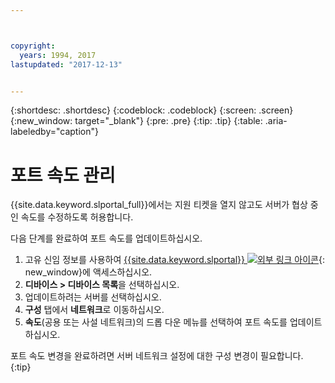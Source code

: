 ```yaml
---



copyright:
  years: 1994, 2017
lastupdated: "2017-12-13"


---
```


{:shortdesc: .shortdesc}
{:codeblock: .codeblock}
{:screen: .screen}
{:new_window: target="_blank"}
{:pre: .pre}
{:tip: .tip}
{:table: .aria-labeledby="caption"}

# 포트 속도 관리

{{site.data.keyword.slportal_full}}에서는 지원 티켓을 열지 않고도 서버가 협상 중인 속도를 수정하도록 허용합니다. 

다음 단계를 완료하여 포트 속도를 업데이트하십시오. 

1. 고유 신임 정보를 사용하여 [{{site.data.keyword.slportal}} ![외부 링크 아이콘](../icons/launch-glyph.svg "외부 링크 아이콘")](https://control.softlayer.com/){: new_window}에 액세스하십시오.
2. **디바이스 > 디바이스 목록**을 선택하십시오. 
3. 업데이트하려는 서버를 선택하십시오. 
4. **구성** 탭에서 **네트워크**로 이동하십시오. 
5. **속도**(공용 또는 사설 네트워크)의 드롭 다운 메뉴를 선택하여 포트 속도를 업데이트하십시오. 

포트 속도 변경을 완료하려면 서버 네트워크 설정에 대한 구성 변경이 필요합니다.
{:tip}
